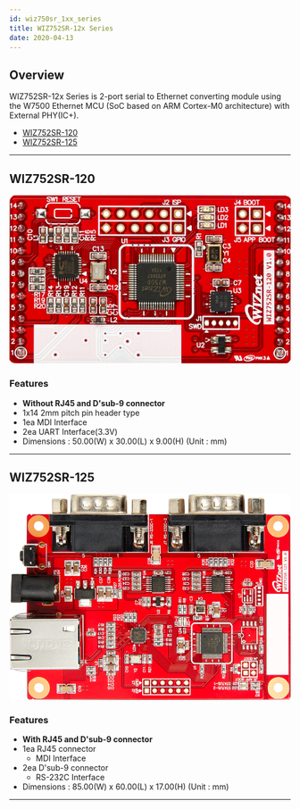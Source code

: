 ```yaml
---
id: wiz750sr_1xx_series
title: WIZ752SR-12x Series
date: 2020-04-13
---
```


## Overview

WIZ752SR-12x Series is 2-port serial to Ethernet converting module using
the W7500 Ethernet MCU (SoC based on ARM Cortex-M0 architecture) with
External PHY(IC+).

  - [WIZ752SR-120](WIZ752SR-120/wiz752sr_120)
  - [WIZ752SR-125](WIZ752SR-125/wiz752sr_125)

-----

## WIZ752SR-120

![WIZ752SR-120](/img/products/s2e_module/wiz752sr-120/1.png)  

### Features

  - **Without RJ45 and D'sub-9 connector**
  - 1x14 2mm pitch pin header type
  - 1ea MDI Interface
  - 2ea UART Interface(3.3V)
  - Dimensions : 50.00(W) x 30.00(L) x 9.00(H) (Unit : mm)

-----

## WIZ752SR-125

![WIZ752SR-125](/img/products/s2e_module/wiz752sr-125/1.png)

### Features

  - **With RJ45 and D'sub-9 connector**
  - 1ea RJ45 connector
      - MDI Interface
  - 2ea D'sub-9 connector
      - RS-232C Interface
  - Dimensions : 85.00(W) x 60.00(L) x 17.00(H) (Unit : mm)

-----
